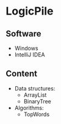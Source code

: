 # LogicPile

## Software
* Windows
* IntelliJ IDEA

## Content
* Data structures: 
  * ArrayList
  * BinaryTree
* Algorithms: 
  * TopWords
  
